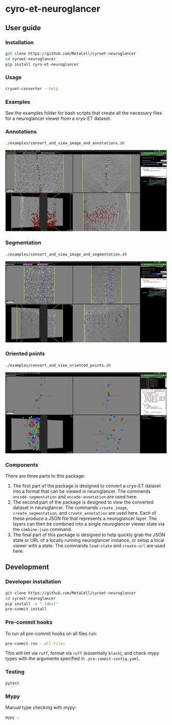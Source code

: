 # cyro-et-neuroglancer

## User guide

### Installation

```bash
git clone https://github.com/MetaCell/cyroet-neuroglancer
cd cyroet-neuroglancer
pip install cyro-et-neuroglancer
```

### Usage

```bash
cryoet-converter --help
```

### Examples

See the examples folder for bash scripts that create all the necessary files for a neuroglancer viewer from a cryo-ET dataset.

### Annotations

`./examples/convert_and_view_image_and_annotations.sh`

![Annotations](examples/annotation.png)

### Segmentation

`./examples/convert_and_view_image_and_segmentation.sh`

![Segmentation](examples/segmentation.png)

### Oriented points

`./examples/convert_and_view_oriented_points.sh`

![Oriented points](examples/orientedpoints.png)

### Components

There are three parts to this package:

1. The first part of the package is designed to convert a cryo-ET dataset into a format that can be viewed in neuroglancer. The commands `encode-segmentation` and `encode-annotation` are used here.
2. The second part of the package is designed to view the converted dataset in neuroglancer. The commands `create_image`, `create_segmentation`, and `create_annotation` are used here. Each of these produce a JSON file that represents a neuroglancer layer. The layers can then be combined into a single neuroglancer viewer state via the `combine-json` command.
3. The final part of this package is designed to help quickly grab the JSON state or URL of a locally running neuroglancer instance, or setup a local viewer with a state. The commands `load-state` and `create-url` are used here.

## Development

### Developer installation

```bash
git clone https://github.com/MetaCell/cyroet-neuroglancer
cd cyroet-neuroglancer
pip install -e ".[dev]"
pre-commit install
```

### Pre-commit hooks

To run all pre-commit hooks on all files run:

```bash
pre-commit run --all-files
```

This will lint via `ruff`, format via `ruff` (essentially `black`), and check mypy types with the arguments specified in `.pre-commit-config.yaml`.

### Testing

```bash
pytest
```

### Mypy

Manual type checking with mypy:

```bash
mypy .
```
